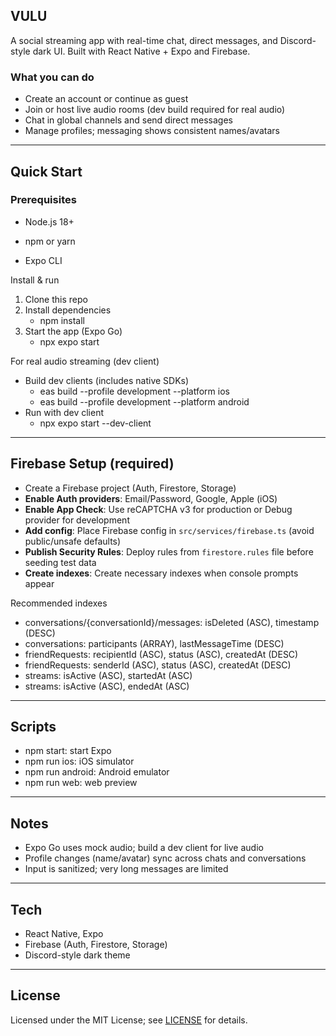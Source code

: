 ## VULU

A social streaming app with real-time chat, direct messages, and Discord-style dark UI. Built with React Native + Expo and Firebase.

### What you can do
- Create an account or continue as guest
- Join or host live audio rooms (dev build required for real audio)
- Chat in global channels and send direct messages
- Manage profiles; messaging shows consistent names/avatars

---

## Quick Start

### Prerequisites
- Node.js 18+
- npm or yarn


- Expo CLI

Install & run
1. Clone this repo
2. Install dependencies
   - npm install
3. Start the app (Expo Go)
   - npx expo start

For real audio streaming (dev client)
- Build dev clients (includes native SDKs)
  - eas build --profile development --platform ios
  - eas build --profile development --platform android
- Run with dev client
  - npx expo start --dev-client

---

## Firebase Setup (required)
- Create a Firebase project (Auth, Firestore, Storage)
- **Enable Auth providers**: Email/Password, Google, Apple (iOS)
- **Enable App Check**: Use reCAPTCHA v3 for production or Debug provider for development
- **Add config**: Place Firebase config in `src/services/firebase.ts` (avoid public/unsafe defaults)
- **Publish Security Rules**: Deploy rules from `firestore.rules` file before seeding test data
- **Create indexes**: Create necessary indexes when console prompts appear

Recommended indexes
- conversations/{conversationId}/messages: isDeleted (ASC), timestamp (DESC)
- conversations: participants (ARRAY), lastMessageTime (DESC)
- friendRequests: recipientId (ASC), status (ASC), createdAt (DESC)
- friendRequests: senderId (ASC), status (ASC), createdAt (DESC)
- streams: isActive (ASC), startedAt (ASC)
- streams: isActive (ASC), endedAt (ASC)

---

## Scripts
- npm start: start Expo
- npm run ios: iOS simulator
- npm run android: Android emulator
- npm run web: web preview

---

## Notes
- Expo Go uses mock audio; build a dev client for live audio
- Profile changes (name/avatar) sync across chats and conversations
- Input is sanitized; very long messages are limited

---

## Tech
- React Native, Expo
- Firebase (Auth, Firestore, Storage)
- Discord-style dark theme

---

## License
Licensed under the MIT License; see [LICENSE](LICENSE) for details.
